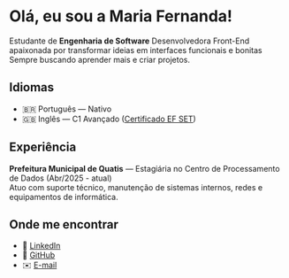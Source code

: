 # Olá, eu sou a Maria Fernanda!

Estudante de **Engenharia de Software** 
Desenvolvedora Front-End apaixonada por transformar ideias em interfaces funcionais e bonitas  
Sempre buscando aprender mais e criar projetos.  

## Idiomas
- 🇧🇷 Português — Nativo  
- 🇬🇧 Inglês — C1 Avançado ([Certificado EF SET](https://cert.efset.org/iWvd4B))  

##  Experiência
**Prefeitura Municipal de Quatis** — Estagiária no Centro de Processamento de Dados (Abr/2025 - atual)  
Atuo com suporte técnico, manutenção de sistemas internos, redes e equipamentos de informática.  

##  Onde me encontrar
- 🔗 [LinkedIn](https://www.linkedin.com/in/maria-fernanda-caravieri/)  
- 🐙 [GitHub](https://github.com/MafeCaravieri)  
- ✉️ [E-mail](mailto:mafecaravieri@gmail.com)  

